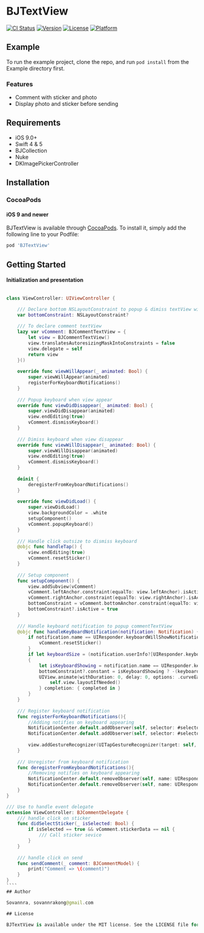 # BJTextView

[![CI Status](https://img.shields.io/travis/Sovannra/BJTextView.svg?style=flat)](https://travis-ci.org/Sovannra/BJTextView)
[![Version](https://img.shields.io/cocoapods/v/BJTextView.svg?style=flat)](https://cocoapods.org/pods/BJTextView)
[![License](https://img.shields.io/cocoapods/l/BJTextView.svg?style=flat)](https://cocoapods.org/pods/BJTextView)
[![Platform](https://img.shields.io/cocoapods/p/BJTextView.svg?style=flat)](https://cocoapods.org/pods/BJTextView)

## Example

To run the example project, clone the repo, and run `pod install` from the Example directory first.

### Features
* Comment with sticker and photo
* Display photo and sticker before sending

## Requirements
* iOS 9.0+
* Swift 4 & 5
* BJCollection
* Nuke
* DKImagePickerController

## Installation
### CocoaPods
#### iOS 9 and newer

BJTextView is available through [CocoaPods](https://cocoapods.org). To install
it, simply add the following line to your Podfile:

```ruby
pod 'BJTextView'
```
## Getting Started
#### Initialization and presentation
```swift

class ViewController: UIViewController {

    /// Declare bottom NSLayoutConstraint to popup & dimiss textView with animation
    var bottomConstraint: NSLayoutConstraint?
    
    /// To declare comment textView
    lazy var vComment: BJCommentTextView = {
        let view = BJCommentTextView()
        view.translatesAutoresizingMaskIntoConstraints = false
        view.delegate = self
        return view
    }()
    
    override func viewWillAppear(_ animated: Bool) {
        super.viewWillAppear(animated)
        registerForKeyboardNotifications()
    }
    
    /// Popup keyboard when view appear
    override func viewDidDisappear(_ animated: Bool) {
        super.viewDidDisappear(animated)
        view.endEditing(true)
        vComment.dismissKeyboard()
    }
    
    /// Dimiss keyboard when view disappear
    override func viewWillDisappear(_ animated: Bool) {
        super.viewWillDisappear(animated)
        view.endEditing(true)
        vComment.dismissKeyboard()
    }
    
    deinit {
        deregisterFromKeyboardNotifications()
    }
    
    override func viewDidLoad() {
        super.viewDidLoad()
        view.backgroundColor = .white
        setupComponent()
        vComment.popupKeyboard()
    }
    
    /// Handle click outsize to dismiss keyboard
    @objc func handleTap() {
        view.endEditing(true)
        vComment.resetSticker()
    }
    
    /// Setup component
    func setupComponent() {
        view.addSubview(vComment)
        vComment.leftAnchor.constraint(equalTo: view.leftAnchor).isActive = true
        vComment.rightAnchor.constraint(equalTo: view.rightAnchor).isActive = true
        bottomConstraint = vComment.bottomAnchor.constraint(equalTo: view.safeAreaLayoutGuide.bottomAnchor, constant: 0)
        bottomConstraint?.isActive = true
    }
    
    /// Handle keyboard notification to popup commentTextView
    @objc func handleKeyBoardNotification(notification: Notification) {
        if notification.name == UIResponder.keyboardWillShowNotification {
            vComment.resetSticker()
        }
        if let keyboardSize = (notification.userInfo?[UIResponder.keyboardFrameEndUserInfoKey] as? NSValue)?.cgRectValue
        {
            let isKeyboardShowing = notification.name == UIResponder.keyboardWillShowNotification
            bottomConstraint?.constant = isKeyboardShowing ? -(keyboardSize.height - view.safeAreaInsets.bottom): 0
            UIView.animate(withDuration: 0, delay: 0, options: .curveEaseOut) {
                self.view.layoutIfNeeded()
            } completion: { completed in }
        }
    }
    
    /// Register keyboard notification
    func registerForKeyboardNotifications(){
        //Adding notifies on keyboard appearing
        NotificationCenter.default.addObserver(self, selector: #selector(handleKeyBoardNotification(notification:)), name: UIResponder.keyboardWillShowNotification, object: nil)
        NotificationCenter.default.addObserver(self, selector: #selector(handleKeyBoardNotification(notification:)), name: UIResponder.keyboardWillHideNotification, object: nil)
        
        view.addGestureRecognizer(UITapGestureRecognizer(target: self, action: #selector(handleTap)))
    }
    
    /// Unregister from keyboard notification
    func deregisterFromKeyboardNotifications(){
        //Removing notifies on keyboard appearing
        NotificationCenter.default.removeObserver(self, name: UIResponder.keyboardWillShowNotification, object: nil)
        NotificationCenter.default.removeObserver(self, name: UIResponder.keyboardWillHideNotification, object: nil)
    }
}

/// Use to handle event delegate
extension ViewController: BJCommentDelegate {
    /// handle click on sticker
    func didSelectSticker(_ isSelected: Bool) {
        if isSelected == true && vComment.stickerData == nil {
            /// Call sticker sevice
        }
    }
    
    /// handle click on send
    func sendComment(_ comment: BJCommentModel) {
        print("Comment => \(comment)")
    }
}
​````
## Author

Sovannra, sovannrakong@gmail.com

## License

BJTextView is available under the MIT license. See the LICENSE file for more info.
